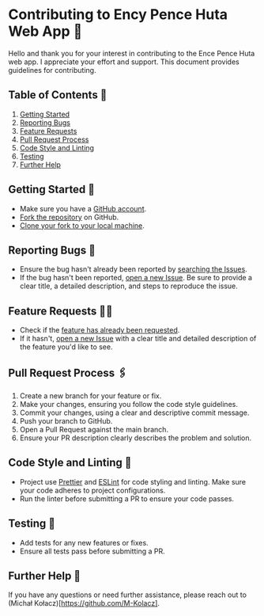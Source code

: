 # Contributing to Ency Pence Huta Web App 🤝

Hello and thank you for your interest in contributing to the Ence Pence Huta web app. I appreciate your effort and support. This document provides guidelines for contributing.

## Table of Contents 📜

1. [Getting Started](#getting-started)
2. [Reporting Bugs](#reporting-bugs)
3. [Feature Requests](#feature-requests)
4. [Pull Request Process](#pull-request-process)
5. [Code Style and Linting](#code-style-and-linting)
6. [Testing](#testing)
7. [Further Help](#further-help)

## Getting Started 🚀

- Make sure you have a [GitHub account](https://github.com/).
- [Fork the repository](https://github.com/M-Kolacz/ence-pence-huta-next/fork) on GitHub.
- [Clone your fork to your local machine](./README.md#installation-steps).

## Reporting Bugs 🐞

- Ensure the bug hasn't already been reported by [searching the Issues](https://github.com/M-Kolacz/ence-pence-huta-next/labels/bug).
- If the bug hasn't been reported, [open a new Issue](https://github.com/M-Kolacz/ence-pence-huta-next/issues/new/choose). Be sure to provide a clear title, a detailed description, and steps to reproduce the issue.

## Feature Requests 🙋‍♂️

- Check if the [feature has already been requested](https://github.com/M-Kolacz/ence-pence-huta-next/labels/enhancement).
- If it hasn't, [open a new Issue](https://github.com/M-Kolacz/ence-pence-huta-next/issues/new/choose) with a clear title and detailed description of the feature you'd like to see.

## Pull Request Process 🖇️

1. Create a new branch for your feature or fix.
2. Make your changes, ensuring you follow the code style guidelines.
3. Commit your changes, using a clear and descriptive commit message.
4. Push your branch to GitHub.
5. Open a Pull Request against the main branch.
6. Ensure your PR description clearly describes the problem and solution.

## Code Style and Linting 🔬

- Project use [Prettier](https://prettier.io/) and [ESLint](https://eslint.org/) for code styling and linting. Make sure your code adheres to project configurations.
- Run the linter before submitting a PR to ensure your code passes.

## Testing 🔬

- Add tests for any new features or fixes.
- Ensure all tests pass before submitting a PR.

## Further Help 💬

If you have any questions or need further assistance, please reach out to (Michał Kołacz)[https://github.com/M-Kolacz].
